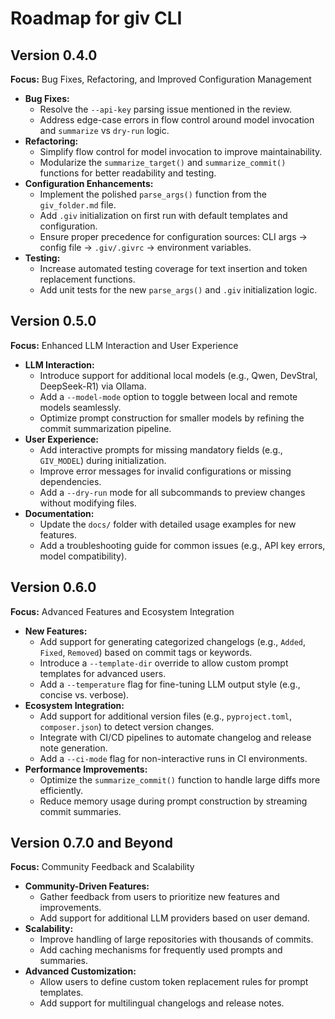 # Roadmap for giv CLI

## Version 0.4.0
**Focus:** Bug Fixes, Refactoring, and Improved Configuration Management

- **Bug Fixes:**
  - Resolve the `--api-key` parsing issue mentioned in the review.
  - Address edge-case errors in flow control around model invocation and `summarize` vs `dry-run` logic.
- **Refactoring:**
  - Simplify flow control for model invocation to improve maintainability.
  - Modularize the `summarize_target()` and `summarize_commit()` functions for better readability and testing.
- **Configuration Enhancements:**
  - Implement the polished `parse_args()` function from the `giv_folder.md` file.
  - Add `.giv` initialization on first run with default templates and configuration.
  - Ensure proper precedence for configuration sources: CLI args → config file → `.giv/.givrc` → environment variables.
- **Testing:**
  - Increase automated testing coverage for text insertion and token replacement functions.
  - Add unit tests for the new `parse_args()` and `.giv` initialization logic.

## Version 0.5.0
**Focus:** Enhanced LLM Interaction and User Experience

- **LLM Interaction:**
  - Introduce support for additional local models (e.g., Qwen, DevStral, DeepSeek-R1) via Ollama.
  - Add a `--model-mode` option to toggle between local and remote models seamlessly.
  - Optimize prompt construction for smaller models by refining the commit summarization pipeline.
- **User Experience:**
  - Add interactive prompts for missing mandatory fields (e.g., `GIV_MODEL`) during initialization.
  - Improve error messages for invalid configurations or missing dependencies.
  - Add a `--dry-run` mode for all subcommands to preview changes without modifying files.
- **Documentation:**
  - Update the `docs/` folder with detailed usage examples for new features.
  - Add a troubleshooting guide for common issues (e.g., API key errors, model compatibility).

## Version 0.6.0
**Focus:** Advanced Features and Ecosystem Integration

- **New Features:**
  - Add support for generating categorized changelogs (e.g., `Added`, `Fixed`, `Removed`) based on commit tags or keywords.
  - Introduce a `--template-dir` override to allow custom prompt templates for advanced users.
  - Add a `--temperature` flag for fine-tuning LLM output style (e.g., concise vs. verbose).
- **Ecosystem Integration:**
  - Add support for additional version files (e.g., `pyproject.toml`, `composer.json`) to detect version changes.
  - Integrate with CI/CD pipelines to automate changelog and release note generation.
  - Add a `--ci-mode` flag for non-interactive runs in CI environments.
- **Performance Improvements:**
  - Optimize the `summarize_commit()` function to handle large diffs more efficiently.
  - Reduce memory usage during prompt construction by streaming commit summaries.

## Version 0.7.0 and Beyond
**Focus:** Community Feedback and Scalability

- **Community-Driven Features:**
  - Gather feedback from users to prioritize new features and improvements.
  - Add support for additional LLM providers based on user demand.
- **Scalability:**
  - Improve handling of large repositories with thousands of commits.
  - Add caching mechanisms for frequently used prompts and summaries.
- **Advanced Customization:**
  - Allow users to define custom token replacement rules for prompt templates.
  - Add support for multilingual changelogs and release notes.